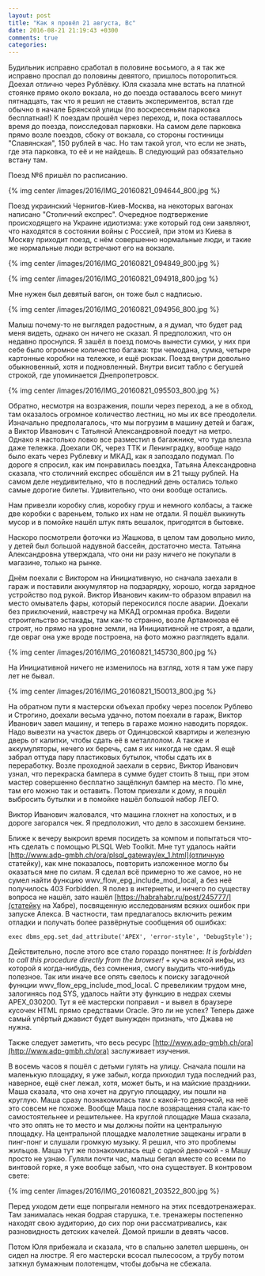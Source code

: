 ```yaml
---
layout: post
title: "Как я провёл 21 августа, Вс"
date: 2016-08-21 21:19:43 +0300
comments: true
categories: 
---
```

Будильник исправно сработал в половине восьмого,  а я так же исправно проспал до половины девятого, пришлось поторопиться. Доехал отлично через Рублёвку. Юля сказала мне встать на платной стоянке прямо около вокзала, но до поезда оставалось всего минут пятнадцать, так что я решил не ставить экспериментов, встал где обычно в начале Брянской улицы (по воскресеньям парковка бесплатная!) К поездам прошёл через переход, и, пока оставаллось время до поезда, поисследовал парковки. На самом деле парковка прямо возле поездов, сбоку от вокзала, со стороны гостиницы "Славянская", 150 рублей в час. Но там такой угол, что если не знать, где эта парковка, то её и не найдешь. В следующий раз обязательно встану там.

Поезд №6 пришёл по расписанию.

{% img center /images/2016/IMG_20160821_094644_800.jpg %}

Поезд украинский Чернигов-Киев-Москва, на некоторых вагонах написано "Столичний експрес". Очередное подтвержение происходящего на Украине идиотизма: уже который год они заявляют, что находятся в состоянии войны с Россией, при этом из Киева в Москву приходит поезд, с нём совершенно нормальные люди, и такие же нормальные люди встречают его на вокзале.

{% img center /images/2016/IMG_20160821_094849_800.jpg %}

{% img center /images/2016/IMG_20160821_094918_800.jpg %}

Мне нужен был девятый вагон, он тоже был с надписью. 

{% img center /images/2016/IMG_20160821_094956_800.jpg %}

Малыш почему-то не выглядел радостным, а я думал, что будет рад меня видеть, однако он ничего не сказал. Я предположил, что он недавно проснулся. Я зашёл в поезд помочь вынести сумки, у них при себе было огромное количество багажа: три чемодана, сумка, четыре картонные коробки на тележке, и ещё рюкзак. Поезд внутри довольно обыкновенный, хотя и подновленный. Внутри висит табло с бегушей строкой, где упоминается Днепропетровск.

{% img center /images/2016/IMG_20160821_095503_800.jpg %}

Обратно, несмотря на возражения, пошли через переход, а не в обход, там оказалось огромное количество лестниц, но мы их все преодолели. Изначально предполагалось, что мы погрузим в машину детей и багаж, а Виктор Иванович с Татьяной Александровной поедут на метро. Однако я настолько ловко все разместил в багажнике, что туда влезла даже тележка. Доехали ОК, через ТТК и Ленинградку, вообще надо было ехать через Рублевку и МКАД, как я запоздало подумал. По дороге я спросил, как им понравилась поездка, Татьяна Александровна сказала, что столичний експрес обошёлся им в 21 тыщу рублей. На самом деле неудивительно, что в последний день остались только самые дорогие билеты. Удивительно, что они вообще остались.

Нам привезли коробку слив, коробку груш и немного колбасы, а также две коробки с вареньем, только их нам не отдали. Я пошёл выкинуть мусор и в помойке нашёл штук пять вешалок, пригодятся в бытовке.

Наскоро посмотрели фоточки из Жашкова, в целом там довольно мило, у детей был большой надувной бассейн, достаточно места. Татьяна Александровна утверждала, что они ни разу ничего не покупали в магазине, только на рынке.

Днём поехали с Виктором на Инициативную, но сначала заехали в гараж и поставили аккумулятор на подзарядку, хорошо, когда зарядное устройство под рукой. Виктор Иванович каким-то образом вправил на место омыватель фары, который перекосился после аварии. Доехали без приключений, навстречу на МКАД огромная пробка. Видели строительство эстакады, там как-то странно, возле Артамонова её строят, но прямо на уровне земли, на Инициативной не строят, а вдали, где овраг она уже вроде построена, на фото можно разглядеть вдали.

{% img center /images/2016/IMG_20160821_145730_800.jpg %}

На Инициативной ничего не изменилось на взгляд, хотя я там уже пару лет не бывал.

{% img center /images/2016/IMG_20160821_150013_800.jpg %}

На обратном пути я мастерски объехал пробку через поселок Рублево и Строгино, доехали весьма удачно, потом поехали в гараж, Виктор Иванович завел машину, и теперь в гараже можно наводить порядок. Надо вывезти на участок дверь от Одинцовской квартиры и железную дверь от калитки, чтобы сдать её в металлолом. А также и аккумуляторы, нечего их беречь, сам я их никогда не сдам. Я ещё забрал оттуда пару пластиковых бутылок, чтобы сдать их в переработку. Возле проходной заехали в сервис, Виктор Иванович узнал, что перекраска бампера в сумме будет стоить 8 тыщ, при этом мастер совершенно бесплатно защёлкнул бампер на место. По мне, там его можно так и оставить. Потом приехали к дому, я пошёл выбросить бутылки и в помойке нашёл большой набор ЛЕГО.

Виктор Иванович жаловался, что машина глохнет на холостых, и в дороге загорался чек. Я предположил, что дело в засохшем бензине.
  
Ближе к вечеру выкроил время посидеть за компом и попытаться что-нть сделать с помощью PLSQL Web Toolkit. Мне тут удалось найти [http://www.adp-gmbh.ch/ora/plsql_gateway/ex_1.html](отличную статейку), как мне показалось, повторить изложенное могло бы оказаться мне по силам. Я сделал всё примерно то же самое, но не сумел найти функцию wwv_flow_epg_include_mod_local, а без неё получилось 403 Forbidden. Я полез в интернеты, и ничего по существу вопроса не нашёл, зато нашёл [https://habrahabr.ru/post/245777/](статейку на Хабре), посвященную исследованиям всяких ошибок при запуске Апекса. В частности, там предлагалось включить режим отладки и получать более развёрнутые сообщения об ошибках:
  
```
exec dbms_epg.set_dad_attribute('APEX', 'error-style', 'DebugStyle');
```

Действительно, после этого все стало гораздо понятнее: *It is forbidden to call this procedure directly from the browser!* + куча всякой инфы, из которой я когда-нибудь, без сомнения, смогу выудить что-нибудь полезное. Так или иначе все опять свелось к поиску загадочной функции wwv_flow_epg_include_mod_local. С превеликим трудом мне, залогинясь под SYS, удалось найти эту функцию в недрах схемы APEX_030200. Тут я её мастерски поправил - и вывел в браузере кусочек HTML прямо средствами Oracle. Это ли не успех? Теперь даже самый упёртый джавист будет вынужден признать, что Джава не нужна.

Также следует заметить, что весь ресурс [http://www.adp-gmbh.ch/ora](http://www.adp-gmbh.ch/ora) заслуживает изучения.

В восемь часов я пошёл с детьми гулять на улицу. Сначала пошли на маленькую площадку, я уже забыл, когда приходил туда последний раз, наверное, ещё снег лежал, хотя, может быть, и на майские праздники. Маша сказала, что она хочет на другую площадку, иы пошли на круглую. Маша сразу познакомилась там с какой-то девочкой, на неё это совсем не похоже. Вообще Маша после возвращения стала как-то самостоятельнее и решительнее. На круглой площадке Маша сказала, что это опять не то место и мы должны пойти на центральную площадку. На центральной площадке малолетние защеканы играли в пинг-понг и слушали громкую музыку. Я решил, что это проблемы жильцов. Маша тут же познакомилась ещё с одной девочкой - я Машу просто не узнаю. Гуляли почти час, малыш бегал вместе со всеми по винтовой горке, я уже вообще забыл, что она существует. В контровом свете:

{% img center /images/2016/IMG_20160821_203522_800.jpg %}

Перед уходом дети еще попрыгали немного на этих псевдотренажерах. Там занималась некая бодрая старушка, т.е. тренажеры постепенно находят свою аудиторию, до сих пор они рассматривались, как разновидность детских качелей. Домой пришли в девять часов.

Потом Юля прибежала и сказала, что в спальню залетел шершень, он сидел на люстре. Я его мастерски всосал пылесосом, а трубу потом заткнул бумажным полотенцем, чтобы добыча не сбежала.
